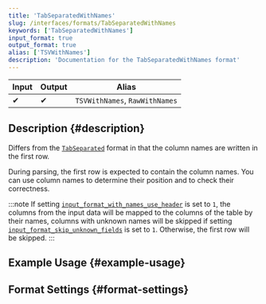 ```yaml
---
title: 'TabSeparatedWithNames'
slug: /interfaces/formats/TabSeparatedWithNames
keywords: ['TabSeparatedWithNames']
input_format: true
output_format: true
alias: ['TSVWithNames']
description: 'Documentation for the TabSeparatedWithNames format'
---
```


| Input | Output | Alias                          |
|-------|--------|--------------------------------|
| 	✔    | 	✔     | `TSVWithNames`, `RawWithNames` |

## Description {#description}

Differs from the [`TabSeparated`](./TabSeparated.md) format in that the column names are written in the first row.

During parsing, the first row is expected to contain the column names. You can use column names to determine their position and to check their correctness.

:::note
If setting [`input_format_with_names_use_header`](../../../operations/settings/settings-formats.md/#input_format_with_names_use_header) is set to `1`,
the columns from the input data will be mapped to the columns of the table by their names, columns with unknown names will be skipped if setting [`input_format_skip_unknown_fields`](../../../operations/settings/settings-formats.md/#input_format_skip_unknown_fields) is set to `1`.
Otherwise, the first row will be skipped.
:::

## Example Usage {#example-usage}

## Format Settings {#format-settings}